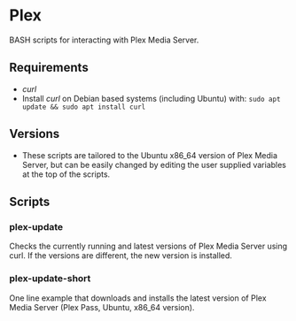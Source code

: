 # Plex
BASH scripts for interacting with Plex Media Server.

## Requirements
* *curl*
* Install *curl* on Debian based systems (including Ubuntu) with: `sudo apt update && sudo apt install curl`

## Versions
* These scripts are tailored to the Ubuntu x86_64 version of Plex Media Server, but can be easily changed by editing the user supplied variables at the top of the scripts.

## Scripts
### plex-update
Checks the currently running and latest versions of Plex Media Server using curl. If the versions are different, the new version is installed.

### plex-update-short
One line example that downloads and installs the latest version of Plex Media Server (Plex Pass, Ubuntu, x86_64 version).
